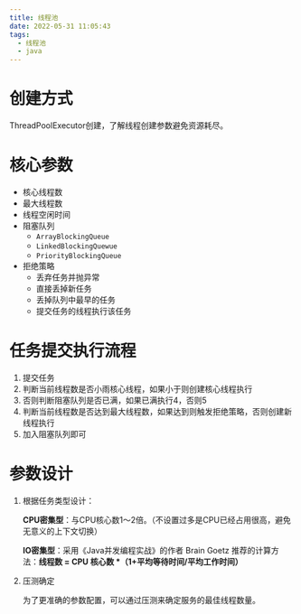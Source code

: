```yaml
---
title: 线程池
date: 2022-05-31 11:05:43
tags:
  - 线程池
  - java
---
```


# 创建方式

ThreadPoolExecutor创建，了解线程创建参数避免资源耗尽。

<!--more-->

# 核心参数

- 核心线程数
- 最大线程数
- 线程空闲时间
- 阻塞队列
  - `ArrayBlockingQueue`
  - `LinkedBlockingQuewue`
  - `PriorityBlockingQueue`
- 拒绝策略
  - 丢弃任务并抛异常
  - 直接丢掉新任务
  - 丢掉队列中最早的任务
  - 提交任务的线程执行该任务

# 任务提交执行流程

1. 提交任务
2. 判断当前线程数是否小雨核心线程，如果小于则创建核心线程执行
3. 否则判断阻塞队列是否已满，如果已满执行4，否则5
4. 判断当前线程数是否达到最大线程数，如果达到则触发拒绝策略，否则创建新线程执行
5. 加入阻塞队列即可

# 参数设计

1. 根据任务类型设计：

   **CPU密集型**：与CPU核心数1～2倍。（不设置过多是CPU已经占用很高，避免无意义的上下文切换）

   **IO密集型**：采用《Java并发编程实战》的作者 Brain Goetz 推荐的计算方法：**线程数 = CPU 核心数 \*（1+平均等待时间/平均工作时间）**

2. 压测确定

   为了更准确的参数配置，可以通过压测来确定服务的最佳线程数量。
